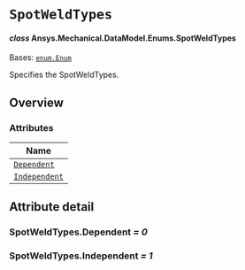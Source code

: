 # `SpotWeldTypes`

<a id="ansys.mechanical.stubs.v242.Ansys.Mechanical.DataModel.Enums.SpotWeldTypes"></a>

#### *class* Ansys.Mechanical.DataModel.Enums.SpotWeldTypes

Bases: [`enum.Enum`](https://docs.python.org/3/library/enum.html#enum.Enum)

Specifies the SpotWeldTypes.

<!-- !! processed by numpydoc !! -->

<a id="overview"></a>

## Overview

### Attributes

| Name |
| ------------------------------------------------------------------------------------------------------------------ |
| [`Dependent`](#SpotWeldTypes.Dependent) |
| [`Independent`](#SpotWeldTypes.Independent) |

<a id="attribute-detail"></a>

## Attribute detail

<a id="SpotWeldTypes.Dependent"></a>

### SpotWeldTypes.Dependent *= 0*

<a id="SpotWeldTypes.Independent"></a>

### SpotWeldTypes.Independent *= 1*


